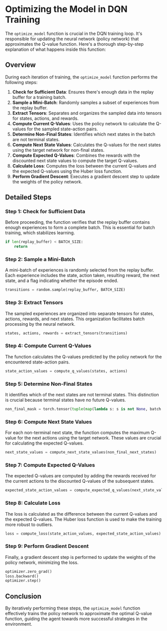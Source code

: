 
# Optimizing the Model in DQN Training

The `optimize_model` function is crucial in the DQN training loop. It's responsible for updating the neural network (policy network) that approximates the Q-value function. Here's a thorough step-by-step explanation of what happens inside this function:

## Overview

During each iteration of training, the `optimize_model` function performs the following steps:

1. **Check for Sufficient Data**: Ensures there's enough data in the replay buffer for a training batch.
2. **Sample a Mini-Batch**: Randomly samples a subset of experiences from the replay buffer.
3. **Extract Tensors**: Separates and organizes the sampled data into tensors for states, actions, and rewards.
4. **Compute Current Q-Values**: Uses the policy network to calculate the Q-values for the sampled state-action pairs.
5. **Determine Non-Final States**: Identifies which next states in the batch are not terminal states.
6. **Compute Next State Values**: Calculates the Q-values for the next states using the target network for non-final states.
7. **Compute Expected Q-Values**: Combines the rewards with the discounted next state values to compute the target Q-values.
8. **Calculate Loss**: Computes the loss between the current Q-values and the expected Q-values using the Huber loss function.
9. **Perform Gradient Descent**: Executes a gradient descent step to update the weights of the policy network.

## Detailed Steps

### Step 1: Check for Sufficient Data

Before proceeding, the function verifies that the replay buffer contains enough experiences to form a complete batch. This is essential for batch training, which stabilizes learning.

```python
if len(replay_buffer) < BATCH_SIZE:
    return
```

### Step 2: Sample a Mini-Batch

A mini-batch of experiences is randomly selected from the replay buffer. Each experience includes the state, action taken, resulting reward, the next state, and a flag indicating whether the episode ended.

```python
transitions = random.sample(replay_buffer, BATCH_SIZE)
```

### Step 3: Extract Tensors

The sampled experiences are organized into separate tensors for states, actions, rewards, and next states. This organization facilitates batch processing by the neural network.

```python
states, actions, rewards = extract_tensors(transitions)
```

### Step 4: Compute Current Q-Values

The function calculates the Q-values predicted by the policy network for the encountered state-action pairs.

```python
state_action_values = compute_q_values(states, actions)
```

### Step 5: Determine Non-Final States

It identifies which of the next states are not terminal states. This distinction is crucial because terminal states have no future Q-values.

```python
non_final_mask = torch.tensor(tuple(map(lambda s: s is not None, batch.next_state)), dtype=torch.bool)
```

### Step 6: Compute Next State Values

For each non-terminal next state, the function computes the maximum Q-value for the next actions using the target network. These values are crucial for calculating the expected Q-values.

```python
next_state_values = compute_next_state_values(non_final_next_states)
```

### Step 7: Compute Expected Q-Values

The expected Q-values are computed by adding the rewards received for the current actions to the discounted Q-values of the subsequent states.

```python
expected_state_action_values = compute_expected_q_values(next_state_values, rewards)
```

### Step 8: Calculate Loss

The loss is calculated as the difference between the current Q-values and the expected Q-values. The Huber loss function is used to make the training more robust to outliers.

```python
loss = compute_loss(state_action_values, expected_state_action_values)
```

### Step 9: Perform Gradient Descent

Finally, a gradient descent step is performed to update the weights of the policy network, minimizing the loss.

```python
optimizer.zero_grad()
loss.backward()
optimizer.step()
```

## Conclusion

By iteratively performing these steps, the `optimize_model` function effectively trains the policy network to approximate the optimal Q-value function, guiding the agent towards more successful strategies in the environment.
```